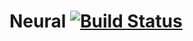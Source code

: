 # Neural [![Build Status](https://travis-ci.org/mrfuxi/neural.svg?branch=master)](https://travis-ci.org/mrfuxi/neural)
